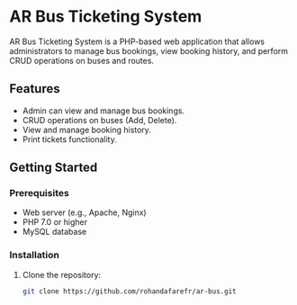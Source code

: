 # AR Bus Ticketing System

AR Bus Ticketing System is a PHP-based web application that allows administrators to manage bus bookings, view booking history, and perform CRUD operations on buses and routes.

## Features

- Admin can view and manage bus bookings.
- CRUD operations on buses (Add, Delete).
- View and manage booking history.
- Print tickets functionality.

## Getting Started

### Prerequisites

- Web server (e.g., Apache, Nginx)
- PHP 7.0 or higher
- MySQL database

### Installation

1. Clone the repository:

   ```bash
   git clone https://github.com/rohandafarefr/ar-bus.git
